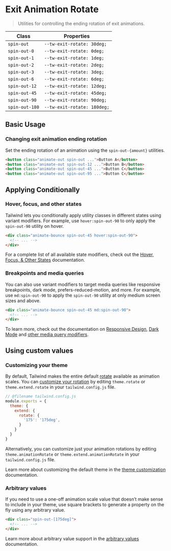 # Exit Animation Rotate

> Utilities for controlling the ending rotation of exit animations.

| Class          | Properties                 |
| -------------- | -------------------------- |
| `spin-out`     | `--tw-exit-rotate: 30deg;` |
| `spin-out-0`   | `--tw-exit-rotate: 0deg;`  |
| `spin-out-1`   | `--tw-exit-rotate: 1deg;`  |
| `spin-out-2`   | `--tw-exit-rotate: 2deg;`  |
| `spin-out-3`   | `--tw-exit-rotate: 3deg;`  |
| `spin-out-6`   | `--tw-exit-rotate: 6deg;`  |
| `spin-out-12`  | `--tw-exit-rotate: 12deg;` |
| `spin-out-45`  | `--tw-exit-rotate: 45deg;` |
| `spin-out-90`  | `--tw-exit-rotate: 90deg;` |
| `spin-out-180` | `--tw-exit-rotate: 180deg;`|

## Basic Usage

### Changing exit animation ending rotation

Set the ending rotation of an animation using the `spin-out-{amount}` utilities.

```html
<button class="animate-out spin-out ...">Button A</button>
<button class="animate-out spin-out-12 ...">Button B</button>
<button class="animate-out spin-out-45 ...">Button C</button>
<button class="animate-out spin-out-95 ...">Button C</button>
```

## Applying Conditionally

### Hover, focus, and other states

Tailwind lets you conditionally apply utility classes in different states using variant modifiers. For example, use `hover:spin-out-90` to only apply the `spin-out-90` utility on hover.

```html
<div class="animate-bounce spin-out-45 hover:spin-out-90">
  <!-- ... -->
</div>
```

For a complete list of all available state modifiers, check out the [Hover, Focus, & Other States](https://tailwindcss.com/docs/hover-focus-and-other-states) documentation.

### Breakpoints and media queries

You can also use variant modifiers to target media queries like responsive breakpoints, dark mode, prefers-reduced-motion, and more. For example, use `md:spin-out-90` to apply the `spin-out-90` utility at only medium screen sizes and above.

```html
<div class="animate-bounce spin-out-45 md:spin-out-90">
  <!-- ... -->
</div>
```

To learn more, check out the documentation on [Responsive Design](https://tailwindcss.com/docs/responsive-design), [Dark Mode](https://tailwindcss.com/docs/dark-mode) and [other media query modifiers](https://tailwindcss.com/docs/hover-focus-and-other-states#media-queries).

## Using custom values

### Customizing your theme

By default, Tailwind makes the entire default [rotate](https://tailwindcss.com/docs/rotate) available as animation scales. You can [customize your rotation](https://tailwindcss.com/docs/theme) by editing `theme.rotate` or `theme.extend.rotate` in your `tailwind.config.js` file.

```js
// @filename tailwind.config.js
module.exports = {
  theme: {
    extend: {
      rotate: {
        '175': '175deg',
      }
    }
  }
}
```

Alternatively, you can customize just your animation rotations by editing `theme.animationRotate` or `theme.extend.animationRotate` in your `tailwind.config.js` file.

Learn more about customizing the default theme in the [theme customization](https://tailwindcss.com/docs/theme#customizing-the-default-theme) documentation.

### Arbitrary values

If you need to use a one-off animation scale value that doesn’t make sense to include in your theme, use square brackets to generate a property on the fly using any arbitrary value.

```html
<div class="spin-out-[175deg]">
  <!-- ... -->
</div>
```

Learn more about arbitrary value support in the [arbitrary values](https://tailwindcss.com/docs/adding-custom-styles#using-arbitrary-values) documentation.
